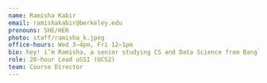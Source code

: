 ```yaml
---
name: Ramisha Kabir
email: ramishakabir@berkeley.edu
pronouns: SHE/HER
photo: staff/ramisha_k.jpeg
office-hours: Wed 3–4pm, Fri 12–1pm
bio: hey! i’m Ramisha, a senior studying CS and Data Science from Bangladesh. data 8 was my first coding experience and it changed my world. i’m so excited you’re here :)
role: 20-hour Lead uGSI (UCS2)
team: Course Director
---
```

